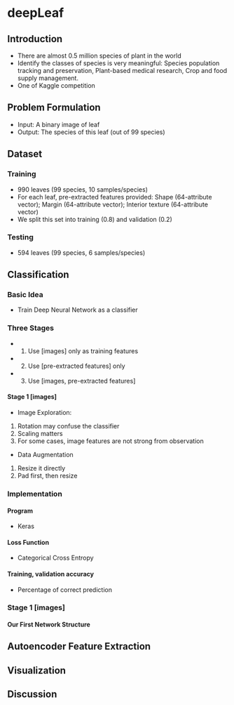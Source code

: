 # deepLeaf
## Introduction
 - There are almost 0.5 million species of plant in the world
 - Identify the classes of species is very meaningful: Species population tracking and preservation, Plant-based medical research, Crop and food supply management.
 - One of Kaggle competition
 
## Problem Formulation
 - Input: A binary image of leaf
 - Output: The species of this leaf (out of 99 species)

## Dataset
### Training
 - 990 leaves (99 species, 10 samples/species)
 - For each leaf, pre-extracted features provided: Shape (64-attribute vector); Margin (64-attribute vector); Interior texture (64-attribute vector)
 - We split this set into training (0.8) and validation (0.2)

### Testing
 - 594 leaves (99 species, 6 samples/species)
 
## Classification
### Basic Idea
 - Train Deep Neural Network as a classifier
### Three Stages
 - 1. Use [images] only as training features
 - 2. Use [pre-extracted features] only
 - 3. Use [images, pre-extracted features]
#### Stage 1 [images]
 - Image Exploration:
 1. Rotation may confuse the classifier
 2. Scaling matters
 3. For some cases, image features are not strong from observation

 - Data Augmentation
 1. Resize it directly
 2. Pad first, then resize
 
### Implementation
#### Program
 - Keras
#### Loss Function
 - Categorical Cross Entropy
#### Training, validation accuracy
 - Percentage of correct prediction
 
### Stage 1 [images]
#### Our First Network Structure

 
## Autoencoder Feature Extraction
## Visualization
## Discussion
